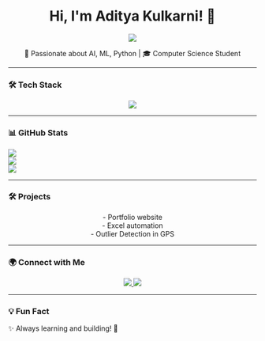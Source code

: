 <h1 align="center">Hi, I'm Aditya Kulkarni! 👋</h1>

<p align="center">
  <img src="https://img.shields.io/badge/Digital%20Craftsman-2D2D2D?style=for-the-badge&labelColor=555">
</p>

<p align="center">
🚀 Passionate about AI, ML, Python | 🎓 Computer Science Student  
</p>

---

### 🛠 Tech Stack  
<p align="center">
  <img src="https://skillicons.dev/icons?i=python,cpp,tensorflow,raspberrypi,vscode" />
</p>

---

### 📊 GitHub Stats  
<p align="left">
  <img src="https://img.shields.io/badge/GitHub%20Streak-🔥%2010%20Days-darkred?style=for-the-badge&logo=github&logoColor=white" />
  <br>
  <img src="https://github-readme-stats.vercel.app/api/top-langs/?username=AdityaK-101&layout=compact&theme=dark&hide_border=true" />
  <br>
  <img src="https://github-readme-stats.vercel.app/api?username=AdityaK-101&show_icons=true&theme=dark&hide_border=true" />
</p>


---

### 🛠️ Projects
<p align="center">
- Portfolio website<br>
- Excel automation<br>
- Outlier Detection in GPS
</p>

---

### 🌍 Connect with Me  
<p align="center">
  <a href="https://linkedin.com/in/aditya-m-kulkarni">
    <img src="https://img.shields.io/badge/LinkedIn-0A66C2?style=for-the-badge&logo=linkedin&logoColor=white" />
  </a>
  <a href="https://github.com/AdityaK-101">
    <img src="https://img.shields.io/badge/GitHub-FFFFFF?style=for-the-badge&logo=github&logoColor=black" />
  </a>
</p>

---

### 💡 Fun Fact  
✨ Always learning and building! 🚀  
